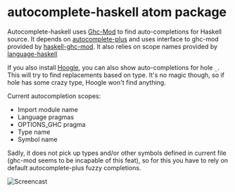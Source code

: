 # autocomplete-haskell atom package

Autocomplete-haskell uses [Ghc-Mod][4] to find auto-completions for Haskell
source. It depends on [autocomplete-plus][1] and uses interface to ghc-mod
provided by [haskell-ghc-mod][2]. It also relies on scope names provided by
[language-haskell][5]

If you also install [Hoogle][3], you can also show auto-completions for hole
`_`. This will try to find replacements based on type. It's no magic though,
so if hole has some crazy type, Hoogle won't find anything.

Current autocompletion scopes:

* Import module name
* Language pragmas
* OPTIONS_GHC pragma
* Type name
* Symbol name

Sadly, it does not pick up types and/or other symbols defined in current file
(ghc-mod seems to be incapable of this feat), so for this you have to rely on
default autocomplete-plus fuzzy completions.

[1]: https://atom.io/packages/autocomplete-plus
[2]: https://atom.io/packages/haskell-ghc-mod
[3]: https://www.haskell.org/hoogle
[4]: http://www.mew.org/~kazu/proj/ghc-mod/en/
[5]: https://atom.io/packages/language-haskell

![Screencast](https://raw.githubusercontent.com/lierdakil/autocomplete-haskell/master/screencast.gif)
